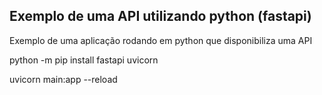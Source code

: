 
## Exemplo de uma API utilizando python (fastapi)

Exemplo de uma aplicação rodando em python que disponibiliza uma API

 python -m pip install fastapi uvicorn

 uvicorn main:app --reload
